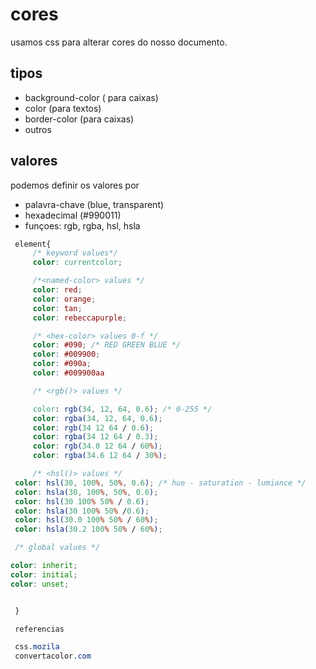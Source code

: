 #  cores

usamos css para alterar cores do nosso documento.

## tipos

* background-color ( para caixas)
* color (para textos)
* border-color (para caixas)
* outros

## valores

podemos definir os valores por
 * palavra-chave (blue, transparent)
 * hexadecimal (#990011)
 * funçoes: rgb, rgba, hsl, hsla

```css
 element{
     /* keyword values*/
     color: currentcolor;

     /*<named-color> values */
     color: red;
     color: orange;
     color: tan;
     color: rebeccapurple;

     /* <hex-color> values 0-f */
     color: #090; /* RED GREEN BLUE */
     color: #009900;
     color: #090a;
     color: #009900aa

     /* <rgb()> values */

     color: rgb(34, 12, 64, 0.6); /* 0-255 */
     color: rgba(34, 12, 64, 0.6);
     color: rgb(34 12 64 / 0.6);
     color: rgba(34 12 64 / 0.3);
     color: rgb(34.0 12 64 / 60%);
     color: rgba(34.6 12 64 / 30%);

     /* <hsl()> values */
 color: hsl(30, 100%, 50%, 0.6); /* hue - saturation - lumiance */
 color: hsla(30, 100%, 50%, 0.6);
 color: hsl(30 100% 50% / 0.6);
 color: hsla(30 100% 50% /0.6);
 color: hsl(30.0 100% 50% / 60%);
 color: hsla(30.2 100% 50% / 60%);

 /* global values */

color: inherit;
color: initial;
color: unset;


 }

 referencias

 css.mozila
 convertacolor.com

